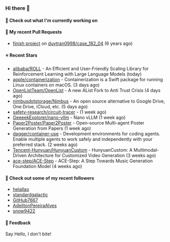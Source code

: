 ### Hi there 👋

#### 👷 Check out what I'm currently working on

#### 🔨 My recent Pull Requests

- [finish project](https://github.com/duytran0998/case_182_04/pull/1) on [duytran0998/case_182_04](https://github.com/duytran0998/case_182_04) (6 years ago)

#### ⭐ Recent Stars

- [alibaba/ROLL](https://github.com/alibaba/ROLL) - An Efficient and User-Friendly Scaling Library for Reinforcement Learning with Large Language Models (today)
- [apple/containerization](https://github.com/apple/containerization) - Containerization is a Swift package for running Linux containers on macOS. (3 days ago)
- [OpenListTeam/OpenList](https://github.com/OpenListTeam/OpenList) - A new AList Fork to Anti Trust Crisis (4 days ago)
- [nimbusdotstorage/Nimbus](https://github.com/nimbusdotstorage/Nimbus) - An open source alternative to Google Drive, One Drive, iCloud, etc. (5 days ago)
- [safety-research/circuit-tracer](https://github.com/safety-research/circuit-tracer) -  (1 week ago)
- [GeeeekExplorer/nano-vllm](https://github.com/GeeeekExplorer/nano-vllm) - Nano vLLM (1 week ago)
- [Paper2Poster/Paper2Poster](https://github.com/Paper2Poster/Paper2Poster) - Open-source Multi-agent Poster Generation from Papers (1 week ago)
- [dagger/container-use](https://github.com/dagger/container-use) - Development environments for coding agents. Enable multiple agents to work safely and independently with your preferred stack. (2 weeks ago)
- [Tencent-Hunyuan/HunyuanCustom](https://github.com/Tencent-Hunyuan/HunyuanCustom) - HunyuanCustom: A Multimodal-Driven Architecture for Customized Video Generation (3 weeks ago)
- [ace-step/ACE-Step](https://github.com/ace-step/ACE-Step) - ACE-Step: A Step Towards Music Generation Foundation Model (4 weeks ago)

#### 👯 Check out some of my recent followers

- [helallao](https://github.com/helallao)
- [standardgalactic](https://github.com/standardgalactic)
- [GitHub7667](https://github.com/GitHub7667)
- [AdeiltonPereiraAlves](https://github.com/AdeiltonPereiraAlves)
- [snow9422](https://github.com/snow9422)

#### 💬 Feedback

Say Hello, I don't bite!
